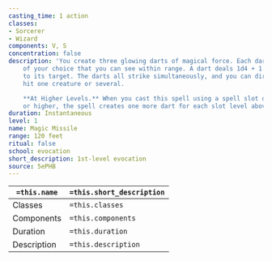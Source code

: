 ```yaml
---
casting_time: 1 action
classes:
- Sorcerer
- Wizard
components: V, S
concentration: false
description: 'You create three glowing darts of magical force. Each dart hits a creature
    of your choice that you can see within range. A dart deals 1d4 + 1 force damage
    to its target. The darts all strike simultaneously, and you can direct them to
    hit one creature or several.

    **At Higher Levels.** When you cast this spell using a spell slot of 2nd level
    or higher, the spell creates one more dart for each slot level above 1st.'
duration: Instantaneous
level: 1
name: Magic Missile
range: 120 feet
ritual: false
school: evocation
short_description: 1st-level evocation
source: 5ePHB
---
```


| `=this.name` | `=this.short_description` |
| ------------ | ------------------------- |
| Classes      | `=this.classes`           |
| Components   | `=this.components`        |
| Duration     | `=this.duration`          |
| Description  | `=this.description`       |